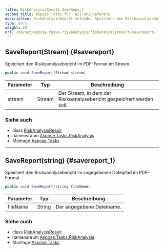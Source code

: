 ```yaml
---
title: RiskAnalysisResult.SaveReport
second_title: Aspose.Tasks für .NET-API-Referenz
description: RiskAnalysisResult methode. Speichert den Risikoanalysebericht im PDFFormat im Stream.
type: docs
weight: 20
url: /de/net/aspose.tasks.riskanalysis/riskanalysisresult/savereport/
---
```

## SaveReport(Stream) {#savereport}

Speichert den Risikoanalysebericht im PDF-Format im Stream.

```csharp
public void SaveReport(Stream stream)
```

| Parameter | Typ | Beschreibung |
| --- | --- | --- |
| stream | Stream | Der Stream, in dem der Risikoanalysebericht gespeichert werden soll. |

### Siehe auch

* class [RiskAnalysisResult](../)
* namensraum [Aspose.Tasks.RiskAnalysis](../../riskanalysisresult/)
* Montage [Aspose.Tasks](../../../)

---

## SaveReport(string) {#savereport_1}

Speichert den Risikoanalysebericht im angegebenen Dateipfad im PDF-Format.

```csharp
public void SaveReport(string fileName)
```

| Parameter | Typ | Beschreibung |
| --- | --- | --- |
| fileName | String | Der angegebene Dateiname. |

### Siehe auch

* class [RiskAnalysisResult](../)
* namensraum [Aspose.Tasks.RiskAnalysis](../../riskanalysisresult/)
* Montage [Aspose.Tasks](../../../)



